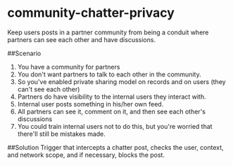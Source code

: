 community-chatter-privacy
=========================

Keep users posts in a partner community from being a conduit where partners can see each other and have discussions.

##Scenario

1. You have a community for partners
2. You don't want partners to talk to each other in the community.
3. So you've enabled private sharing model on records and on users (they can't see each other)
4. Partners do have visibility to the internal users they interact with.
5. Internal user posts something in his/her own feed.
6. All partners can see it, comment on it, and then see each other's discussions
7. You could train internal users not to do this, but you're worried that there'll still be mistakes made.

##Solution
Trigger that intercepts a chatter post, checks the user, context, and network scope, and if necessary, blocks the post.

